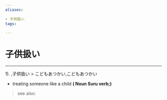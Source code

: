 ```yaml
---
aliases:
    
- 子供扱い
tags:
    
---
```


# 子供扱い
---
1).
,子供扱い > こどもあつかい,こどもあつかい

- treating someone like a child
**( Noun Suru verb;)**
> see also: 
            